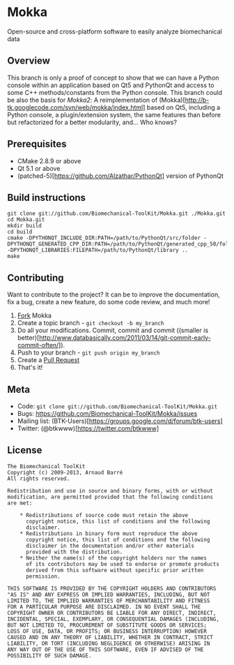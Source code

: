 Mokka
=====

Open-source and cross-platform software to easily analyze biomechanical data

Overview
--------

This branch is only a proof of concept to show that we can have a Python console within an application based on Qt5 and PythonQt and access to some C++ methods/constants from the Python console. This branch could be also the basis for *Mokka2*: A reimplementation of (Mokka)[http://b-tk.googlecode.com/svn/web/mokka/index.html] based on Qt5, including a Python console, a plugin/extension system, the same features than before but refactorized for a better modularity, and... Who knows? 

Prerequisites
-------------

* CMake 2.8.9 or above
* Qt 5.1 or above
* (patched-5)[https://github.com/Alzathar/PythonQt] version of PythonQt

Build instructions
------------------

```
git clone git://github.com/Biomechanical-ToolKit/Mokka.git ./Mokka.git
cd Mokka.git
mkdir build
cd build
cmake -DPYTHONQT_INCLUDE_DIR:PATH=/path/to/PythonQt/src/folder -DPYTHONQT_GENERATED_CPP_DIR:PATH=/path/to/PythonQt/generated_cpp_50/folder -DPYTHONQT_LIBRARIES:FILEPATH=/path/to/PythonQt/library ..
make
```

Contributing
------------

Want to contribute to the project? It can be to improve the documentation, fix a bug, create a new feature, do some code review, and much more!

1. [Fork][fk] Mokka
2. Create a topic branch - `git checkout -b my_branch`
3. Do all your modifications. Commit, commit and commit ((smaller is better)[http://www.databasically.com/2011/03/14/git-commit-early-commit-often/]).
4. Push to your branch - `git push origin my_branch`
5. Create a [Pull Request][pr]
6. That's it!

Meta
----

* Code: `git clone git://github.com/Biomechanical-ToolKit/Mokka.git`
* Bugs: <https://github.com/Biomechanical-ToolKit/Mokka/issues>
* Mailing list: (BTK-Users)[https://groups.google.com/d/forum/btk-users]
* Twitter: (@btkwww)[https://twitter.com/btkwww]

License
-------

```
The Biomechanical ToolKit
Copyright (c) 2009-2013, Arnaud Barré
All rights reserved.

Redistribution and use in source and binary forms, with or without
modification, are permitted provided that the following conditions
are met:

    * Redistributions of source code must retain the above
      copyright notice, this list of conditions and the following
      disclaimer.
    * Redistributions in binary form must reproduce the above
      copyright notice, this list of conditions and the following
      disclaimer in the documentation and/or other materials
      provided with the distribution.
    * Neither the name(s) of the copyright holders nor the names
      of its contributors may be used to endorse or promote products
      derived from this software without specific prior written
      permission.

THIS SOFTWARE IS PROVIDED BY THE COPYRIGHT HOLDERS AND CONTRIBUTORS
"AS IS" AND ANY EXPRESS OR IMPLIED WARRANTIES, INCLUDING, BUT NOT
LIMITED TO, THE IMPLIED WARRANTIES OF MERCHANTABILITY AND FITNESS
FOR A PARTICULAR PURPOSE ARE DISCLAIMED. IN NO EVENT SHALL THE
COPYRIGHT OWNER OR CONTRIBUTORS BE LIABLE FOR ANY DIRECT, INDIRECT,
INCIDENTAL, SPECIAL, EXEMPLARY, OR CONSEQUENTIAL DAMAGES (INCLUDING,
BUT NOT LIMITED TO, PROCUREMENT OF SUBSTITUTE GOODS OR SERVICES;
LOSS OF USE, DATA, OR PROFITS; OR BUSINESS INTERRUPTION) HOWEVER
CAUSED AND ON ANY THEORY OF LIABILITY, WHETHER IN CONTRACT, STRICT
LIABILITY, OR TORT (INCLUDING NEGLIGENCE OR OTHERWISE) ARISING IN
ANY WAY OUT OF THE USE OF THIS SOFTWARE, EVEN IF ADVISED OF THE
POSSIBILITY OF SUCH DAMAGE.
```

[fk]: http://help.github.com/forking/
[pr]: https://help.github.com/articles/using-pull-requests
